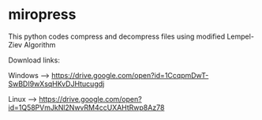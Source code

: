 # miropress
This python codes compress and decompress files using modified Lempel-Ziev Algorithm

Download links:


Windows  -->  https://drive.google.com/open?id=1CcqpmDwT-SwBDI9wXsqHKvDJHtucugdj

Linux    -->  https://drive.google.com/open?id=1Q58PVmJkNl2NwvRM4ccUXAHtRwp8Az78 
